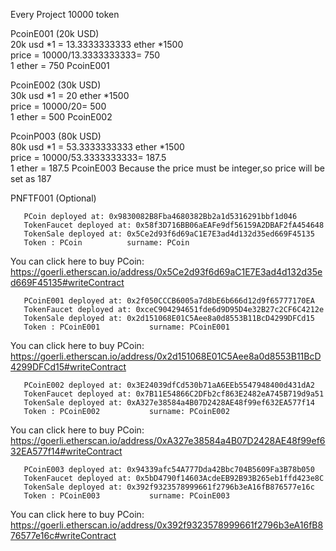 Every Project 10000 token    
  
PcoinE001 (20k USD)    
20k usd *1 =  13.3333333333 ether *1500     
price = 10000/13.3333333333= 750  
1 ether = 750 PcoinE001    
    
PcoinE002 (30k USD)    
30k usd *1 =  20 ether *1500   
price = 10000/20= 500    
1 ether = 500 PcoinE002  

PcoinP003 (80k USD)  
80k usd *1 =  53.3333333333 ether *1500   
price = 10000/53.3333333333= 187.5    
1 ether = 187.5 PcoinE003
Because the price must be integer,so price will be set as 187

PNFTF001 (Optional)  
``` 
   PCoin deployed at: 0x9830082B8Fba4680382Bb2a1d5316291bbf1d046       
   TokenFaucet deployed at: 0x58f3D716BB06aEAFe9df56159A2DBAF2fA454648   
   TokenSale deployed at: 0x5Ce2d93f6d69aC1E7E3ad4d132d35ed669F45135   
   Token : PCoin          surname: PCoin      
```  
You can click here to buy PCoin: https://goerli.etherscan.io/address/0x5Ce2d93f6d69aC1E7E3ad4d132d35ed669F45135#writeContract  
``` 
   PCoinE001 deployed at: 0x2f050CCCB6005a7d8bE6b666d12d9f65777170EA       
   TokenFaucet deployed at: 0xceC904294651fde6d9D95D4e32B27c2CF6C4212e   
   TokenSale deployed at: 0x2d151068E01C5Aee8a0d8553B11BcD4299DFCd15   
   Token : PCoinE001           surname: PCoinE001      
```  
You can click here to buy PCoin: https://goerli.etherscan.io/address/0x2d151068E01C5Aee8a0d8553B11BcD4299DFCd15#writeContract    
``` 
   PCoinE002 deployed at: 0x3E24039dfCd530b71aA6EEb5547948400d431dA2       
   TokenFaucet deployed at: 0x7B11E54866C2DFb2cf863E2482eA745B719d9a51   
   TokenSale deployed at: 0xA327e38584a4B07D2428AE48f99ef632EA577f14   
   Token : PCoinE002           surname: PCoinE002      
```  
You can click here to buy PCoin: https://goerli.etherscan.io/address/0xA327e38584a4B07D2428AE48f99ef632EA577f14#writeContract  
``` 
   PCoinE003 deployed at: 0x94339afc54A777Dda42Bbc704B5609Fa3B78b050       
   TokenFaucet deployed at: 0x5bD4790f14603AcdeEB92B93B265eb1ffd423e8C   
   TokenSale deployed at: 0x392f9323578999661f2796b3eA16fB876577e16c   
   Token : PCoinE003           surname: PCoinE003      
```  
You can click here to buy PCoin: https://goerli.etherscan.io/address/0x392f9323578999661f2796b3eA16fB876577e16c#writeContract  